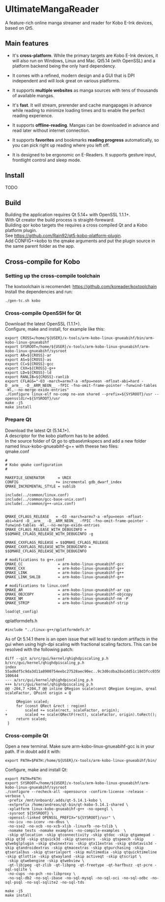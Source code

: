 # UltimateMangaReader
A feature-rich online manga streamer and reader for Kobo E-Ink devices, based on Qt5.

## Main features
* It's **cross-platform**. While the primary targets are Kobo E-Ink devices, it will also run on Windows, Linux and Mac. Qt5.14 (with OpenSSL) and a platform backend being the only hard dependency.

* It comes with a refined, modern design and a GUI that is DPI independent and will look great on various platforms.

* It supports **multiple websites** as manga sources with tens of thousands of available mangas.

* It's **fast**. It will stream, prerender and cache mangapages in advance while reading to minimize loading times and to enable the perfect reading experience.

* It supports **offline-reading**. Mangas can be downloaded in advance and read later without internet connection.

* It supports **favorites** and bookmarks **reading progress** automatically, so you can pick right up reading where you left off.

* It is designed to be ergonomic on E-Readers. It supports gesture input, frontlight control and sleep mode.


## Install
TODO

## Build 
Building the application requires Qt 5.14+ with OpenSSL 1.1.1+. \
With Qt creator the build process is straight-foreward. \
Building qor kobo targets the requires a cross compiled Qt and a Kobo platform plugin. \
See https://github.com/Rain92/qt5-kobo-platform-plugin. \
Add CONFIG+=kobo to the qmake arguments and put the plugin source in the same parent folder as the app.


## Cross-compile for Kobo
### Setting up the cross-compile toolchain
The koxtoolchain is recomendet:  https://github.com/koreader/koxtoolchain \
Install the dependencies and run:
```shell
./gen-tc.sh kobo
```

### Cross-compile OpenSSH for Qt
Download the latest OpenSSL (1.1.1+). \
Configure, make and install, for example like this:

```shell
export CROSS=/home/${USER}/x-tools/arm-kobo-linux-gnueabihf/bin/arm-kobo-linux-gnueabihf
export SYSROOT=/home/${USER}/x-tools/arm-kobo-linux-gnueabihf/arm-kobo-linux-gnueabihf/sysroot
export AR=${CROSS}-ar
export AS=${CROSS}-as
export CC=${CROSS}-gcc
export CXX=${CROSS}-g++
export LD=${CROSS}-ld
export RANLIB=${CROSS}-ranlib
export CFLAGS="-O3 -march=armv7-a -mfpu=neon -mfloat-abi=hard -D__arm__ -D__ARM_NEON__ -fPIC -fno-omit-frame-pointer -funwind-tables -Wl,--no-merge-exidx-entries"
./Configure linux-elf no-comp no-asm shared --prefix=${SYSROOT}/usr --openssldir=${SYSROOT}/usr
make -j5
make install
```

### Prepare Qt
Download the latest Qt (5.14.1+). \
A descriptor for the kobo platform has to be added. \
In the source folder of Qt go to qtbase\mkspecs and add a new folder named linux-kobo-gnueabihf-g++ with theese two files: \
qmake.conf 
```
#
# Kobo qmake configuration
#

MAKEFILE_GENERATOR      = UNIX
CONFIG                 += incremental gdb_dwarf_index
QMAKE_INCREMENTAL_STYLE = sublib

include(../common/linux.conf)
include(../common/gcc-base-unix.conf)
include(../common/g++-unix.conf)


QMAKE_CFLAGS_RELEASE   = -O3 -march=armv7-a -mfpu=neon -mfloat-abi=hard -D__arm__ -D__ARM_NEON__ -fPIC -fno-omit-frame-pointer -funwind-tables -Wl,--no-merge-exidx-entries
QMAKE_CFLAGS_RELEASE_WITH_DEBUGINFO = $$QMAKE_CFLAGS_RELEASE_WITH_DEBUGINFO -g

QMAKE_CXXFLAGS_RELEASE = $$QMAKE_CFLAGS_RELEASE
QMAKE_CXXFLAGS_RELEASE_WITH_DEBUGINFO = $$QMAKE_CFLAGS_RELEASE_WITH_DEBUGINFO

# modifications to g++.conf
QMAKE_CC                = arm-kobo-linux-gnueabihf-gcc
QMAKE_CXX               = arm-kobo-linux-gnueabihf-g++
QMAKE_LINK              = arm-kobo-linux-gnueabihf-g++
QMAKE_LINK_SHLIB        = arm-kobo-linux-gnueabihf-g++

# modifications to linux.conf
QMAKE_AR                = arm-kobo-linux-gnueabihf-ar cqs
QMAKE_OBJCOPY           = arm-kobo-linux-gnueabihf-objcopy
QMAKE_NM                = arm-kobo-linux-gnueabihf-nm -P
QMAKE_STRIP             = arm-kobo-linux-gnueabihf-strip

load(qt_config)
```

qplatformdefs.h
```
#include "../linux-g++/qplatformdefs.h"
```


As of Qt 5.14.1 there is an open issue that will lead to random artifacts in the gui when using high-dpi scaling with fractional scaling factors. This can be resolved with the following patch:
```
diff --git a/src/gui/kernel/qhighdpiscaling_p.h b/src/gui/kernel/qhighdpiscaling_p.h
index 55ad6df5c9da3d11a8900754eebc27528aec90ec..9c3d0cdba28a1dd51c18d3fcc0350a11f8000ebc 100644
--- a/src/gui/kernel/qhighdpiscaling_p.h
+++ b/src/gui/kernel/qhighdpiscaling_p.h
@@ -204,7 +204,7 @@ inline QRegion scale(const QRegion &region, qreal scaleFactor, QPoint origin = Q
 
     QRegion scaled;
     for (const QRect &rect : region)
-        scaled += scale(rect, scaleFactor, origin);
+        scaled += scale(QRectF(rect), scaleFactor, origin).toRect();
     return scaled;
 }
 ```


### Cross-compile Qt
Open a new terminal. Make sure arm-kobo-linux-gnueabihf-gcc is in your path. If in doubt add it with:

```shell
export PATH=$PATH:/home/${USER}/x-tools/arm-kobo-linux-gnueabihf/bin/
```


Configure, make and install Qt:
```shell
export PATH=PATH:
export SYSROOT=/home/${USER}/x-tools/arm-kobo-linux-gnueabihf/arm-kobo-linux-gnueabihf/sysroot
./configure --recheck-all -opensource -confirm-license -release -verbose \
 -prefix /mnt/onboard/.adds/qt-5.14.1-kobo \
 -extprefix /home/andreas/qt-bin/qt-kobo-5.14.1-shared \
 -xplatform linux-kobo-gnueabihf-g++ -no-opengl \
 -sysroot ${SYSROOT} \
 -openssl-linked OPENSSL_PREFIX="${SYSROOT}/usr" \
 -no-icu -no-iconv -no-dbus \
 -no-sse2 -no-xcb -no-xcb-xlib -linuxfb -no-tslib \
 -nomake tests -nomake examples -no-compile-examples  \
 -skip qtlocation -skip qtconnectivity -skip qtdoc -skip qtgamepad -skip qt3d -skip qtquick3d -skip qtsensors  -skip qtspeech -skip qtwebglplugin -skip qtwinextras -skip qtx11extras -skip qtdatavis3d -skip qtandroidextras -skip qtmacextras -skip qtpurchasing -skip qtserialbus -skip qtserialport -skip multimedia -skip qtquicktimeline -skip qtlottie -skip qtwayland -skip activeqt -skip qtscript \
 -skip qtwebengine -skip qtwebview \
 -qt-libjpeg -qt-zlib -qt-libpng -qt-freetype -qt-harfbuzz -qt-pcre -sql-sqlite \
 -no-cups -no-pch -no-libproxy \
 -no-sql-db2 -no-sql-ibase -no-sql-mysql -no-sql-oci -no-sql-odbc -no-sql-psql -no-sql-sqlite2 -no-sql-tds 

make -j5
make install
```
